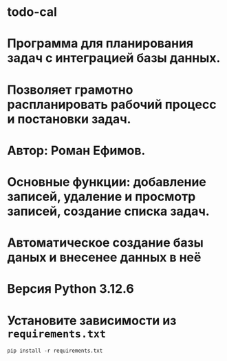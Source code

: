 # todo-cal
# Программа для планирования задач с интеграцией базы данных.
# Позволяет грамотно распланировать рабочий процесс и постановки задач.
# Автор: Роман Ефимов.
# Основные функции: добавление записей, удаление и просмотр записей, создание списка задач.  
# Автоматическое создание базы даных и внесенее данных в неё
# Версия Python 3.12.6
# Установите зависимости из `requirements.txt`
    pip install -r requirements.txt
